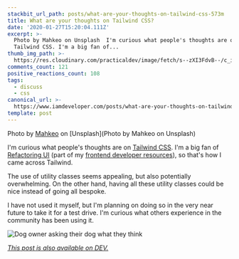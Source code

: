```yaml
---
stackbit_url_path: posts/what-are-your-thoughts-on-tailwind-css-573m
title: What are your thoughts on Tailwind CSS?
date: '2020-01-27T15:20:04.111Z'
excerpt: >-
  Photo by Mahkeo on Unsplash  I'm curious what people's thoughts are on
  Tailwind CSS. I'm a big fan of...
thumb_img_path: >-
  https://res.cloudinary.com/practicaldev/image/fetch/s--zXI3FdvB--/c_imagga_scale,f_auto,fl_progressive,h_420,q_auto,w_1000/https://thepracticaldev.s3.amazonaws.com/i/6ec38a7pi1y0msny4tv0.jpg
comments_count: 121
positive_reactions_count: 108
tags:
  - discuss
  - css
canonical_url: >-
  https://www.iamdeveloper.com/posts/what-are-your-thoughts-on-tailwind-css-573m/
template: post
---
```

Photo by [Mahkeo](https://unsplash.com/@mahkeo?utm_source=unsplash&utm_medium=referral&utm_content=creditCopyText) on [Unsplash](Photo by Mahkeo on Unsplash)

I'm curious what people's thoughts are on [Tailwind CSS](https://tailwindcss.com). I'm a big fan of [Refactoring UI](https://refactoringui.com/) (part of my [frontend developer resources](https://dev.to/nickytonline/frontend-developer-resources-246j)), so that's how I came across Tailwind.

The use of utility classes seems appealing, but also potentially overwhelming. On the other hand, having all these utility classes could be nice instead of going all bespoke.

I have not used it myself, but I'm planning on doing so in the very near future to take it for a test drive. I'm curious what others experience in the community has been using it.

![Dog owner asking their dog what they think](https://media.giphy.com/media/ehPJStXAXeHEBD18M5/giphy.gif)



*[This post is also available on DEV.](https://dev.to/nickytonline/what-are-your-thoughts-on-tailwind-css-573m)*


<script>
const parent = document.getElementsByTagName('head')[0];
const script = document.createElement('script');
script.type = 'text/javascript';
script.src = 'https://cdnjs.cloudflare.com/ajax/libs/iframe-resizer/4.1.1/iframeResizer.min.js';
script.charset = 'utf-8';
script.onload = function() {
    window.iFrameResize({}, '.liquidTag');
};
parent.appendChild(script);
</script>    

